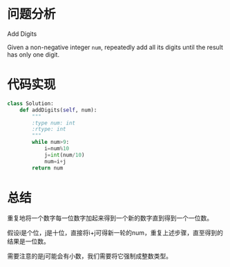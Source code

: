# 问题分析

Add Digits

Given a non-negative integer `num`, repeatedly add all its digits until the result has only one digit.

# 代码实现

```python
class Solution:
    def addDigits(self, num):
        """
        :type num: int
        :rtype: int
        """
        while num>9:
            i=num%10
            j=int(num/10)
            num=i+j
        return num
```

# 总结

重复地将一个数字每一位数字加起来得到一个新的数字直到得到一个一位数。

假设i是个位，j是十位，直接将i+j可得新一轮的num，重复上述步骤，直至得到的结果是一位数。

需要注意的是j可能会有小数，我们需要将它强制成整数类型。